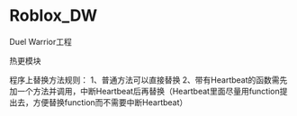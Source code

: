 # Roblox_DW
Duel Warrior工程

热更模块

程序上替换方法规则：
1、普通方法可以直接替换
2、带有Heartbeat的函数需先加一个方法并调用，中断Heartbeat后再替换（Heartbeat里面尽量用function提出去，方便替换function而不需要中断Heartbeat）
